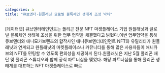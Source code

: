```yaml
---
categories: a
title: "큐브엔터·원플래닛 글로벌 블록체인 생태계 조성 박차"
---
```

[데이터넷] 큐브엔터테인먼트는 폴리곤 전문 NFT 마켓플레이스 기업 원플래닛과 글로벌 블록체인 생태계 조성을 위한 업무 협약을 체결했다고 밝혔다.이번 업무협약을 통해 큐브엔터와 애니모카브랜즈의 합작사인 애니큐브엔터테인먼트 NFT와 유틸리티가 원플래닛과 연계되고 원플래닛의 마켓플레이스나 커뮤니티를 통해 많은 사용자들이 애니큐브의 NFT를 민팅할 수 있도록 편의성을 제공하게 된다.원플래닛은 지난 5월 폴리곤 재단 및 폴리곤 스튜디오와 함께 공식 파트너십을 맺었다. 해당 파트너십을 통해 폴리곤 생태계를 대표하는 NFT 마켓플레이스로 빠르